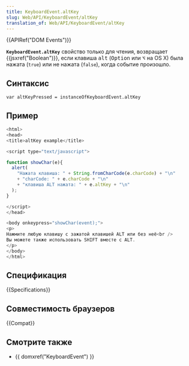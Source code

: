 ```yaml
---
title: KeyboardEvent.altKey
slug: Web/API/KeyboardEvent/altKey
translation_of: Web/API/KeyboardEvent/altKey
---
```

{{APIRef("DOM Events")}}

**`KeyboardEvent.altKey`** свойство только для чтения, возвращает {{jsxref("Boolean")}}, если клавиша <kbd>alt</kbd> (<kbd>Option</kbd> или <kbd>⌥</kbd> на OS X) была нажата (`true`) или не нажата (`false`), когда событие произошло.

## Синтаксис

```
var altKeyPressed = instanceOfKeyboardEvent.altKey
```

## Пример

```js
<html>
<head>
<title>altKey example</title>

<script type="text/javascript">

function showChar(e){
  alert(
    "Нажата клавиша: " + String.fromCharCode(e.charCode) + "\n"
    + "charCode: " + e.charCode + "\n"
    + "клавиша ALT нажата: " + e.altKey + "\n"
  );
}

</script>
</head>

<body onkeypress="showChar(event);">
<p>
Нажмите любую клавишу с зажатой клавишей ALT или без неё<br />
Вы можете также использовать SHIFT вместе с ALT.
</p>
</body>
</html>
```

## Спецификация

{{Specifications}}

## Совместимость браузеров

{{Compat}}

## Смотрите также

- {{ domxref("KeyboardEvent") }}
